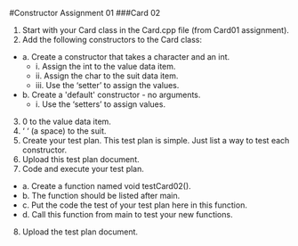 #Constructor Assignment 01
###Card 02
1.  Start with your Card class in the Card.cpp file (from Card01 assignment).
2.  Add the following constructors to the Card class:
 - a.  Create a constructor that takes a character and an int.
   * i.   Assign the int to the value data item.
   * ii.  Assign the char to the suit data item.
   * iii. Use the ‘setter’ to assign the values.
 - b.  Create a 'default' constructor - no arguments.
   * i.  Use the ‘setters’ to assign values.
3.  0 to the value data item.
4.  ‘ ‘ (a space) to the suit.
5.  Create your test plan. This test plan is simple. Just list a way to test each constructor.
6.  Upload this test plan document.
7.  Code and execute your test plan.
 - a.  Create a function named void testCard02().
 - b.  The function should be listed after main.
 - c.  Put the code the test of your test plan here in this function.
 - d.  Call this function from main to test your new functions.
8.  Upload the test plan document.
